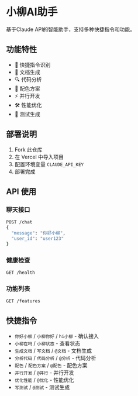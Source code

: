 # 小柳AI助手

基于Claude API的智能助手，支持多种快捷指令和功能。

## 功能特性

- 🚀 快捷指令识别
- 📝 文档生成
- 🔍 代码分析  
- 🎨 配色方案
- ⚡ 并行开发
- 🛠️ 性能优化
- 🧪 测试生成

## 部署说明

1. Fork 此仓库
2. 在 Vercel 中导入项目
3. 配置环境变量 `CLAUDE_API_KEY`
4. 部署完成

## API 使用

### 聊天接口
```bash
POST /chat
{
  "message": "你好小柳",
  "user_id": "user123"
}
```

### 健康检查
```bash
GET /health
```

### 功能列表
```bash
GET /features
```

## 快捷指令

- `你好小柳` / `小柳你好` / `hi小柳` - 确认接入
- `小柳在吗` / `小柳状态` - 查看状态
- `生成文档` / `写文档` / `@文档` - 文档生成
- `分析代码` / `代码分析` / `@分析` - 代码分析
- `配色` / `配色方案` / `@配色` - 配色方案
- `并行开发` / `@并行` - 并行开发
- `优化性能` / `@优化` - 性能优化
- `写测试` / `@测试` - 测试生成